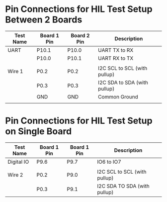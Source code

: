 # Pin Connections for HIL Test Setup Between 2 Boards

| Test Name     | Board 1 Pin   | Board 2 Pin   | Description                    |
|---------------|---------------|---------------|--------------------------------|
| UART          | P10.1         | P10.0         | UART TX to RX                  |
|               | P10.0         | P10.1         | UART RX to TX                  |
|               |               |               |                                |
| Wire 1        | P0.2          | P0.2          | I2C SCL to SCL (with pullup)   |
|               | P0.3          | P0.3          | I2C SDA to SDA (with pullup)   |
|               | GND           | GND           | Common Ground                  |
|               |               |               |                                |
   

# Pin Connections for HIL Test Setup on Single Board

| Test Name     | Board 1 Pin   | Board 1 Pin   | Description                    |
|---------------|---------------|---------------|--------------------------------|
| Digital IO    | P9.6          | P9.7          | IO6 to IO7                     |
|               |               |               |                                |
| Wire 2        | P0.2          | P9.0          | I2C SCL to SCL (with pullup)   |
|               | P0.3          | P9.1          | I2C SDA TO SDA (with pullup)   |
